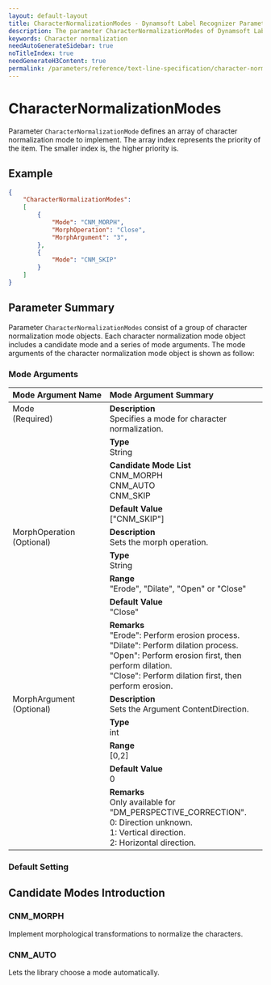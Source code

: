```yaml
---
layout: default-layout
title: CharacterNormalizationModes - Dynamsoft Label Recognizer Parameters
description: The parameter CharacterNormalizationModes of Dynamsoft Label Recognizer defines how to normalize the characters.
keywords: Character normalization
needAutoGenerateSidebar: true
noTitleIndex: true
needGenerateH3Content: true
permalink: /parameters/reference/text-line-specification/character-normalization-modes.html
---
```


# CharacterNormalizationModes

Parameter `CharacterNormalizationMode` defines an array of character normalization mode to implement. The array index represents the priority of the item. The smaller index is, the higher priority is.

## Example

```json
{
    "CharacterNormalizationModes": 
    [
        {
            "Mode": "CNM_MORPH",
            "MorphOperation": "Close",
            "MorphArgument": "3",
        },
        {
            "Mode": "CNM_SKIP"
        }
    ]
}
```

## Parameter Summary

Parameter `CharacterNormalizationModes` consist of a group of character normalization mode objects. Each character normalization mode object includes a candidate mode and a series of mode arguments. The mode arguments of the character normalization mode object is shown as follow:

### Mode Arguments

<table style = "text-align:left">
    <thead>
        <tr>
            <th nowrap="nowrap">Mode Argument Name</th>
            <th nowrap="nowrap">Mode Argument Summary</th>
        </tr>
    </thead>
    <tr>
        <td rowspan = "4" style="vertical-align:text-top">Mode<br>(Required)</td>
        <td><b>Description</b><br>
            Specifies a mode for character normalization.
        </td>
    </tr>
    <tr>
        <td><b>Type</b><br>
            String
        </td>
    </tr>
    <tr>
        <td><b>Candidate Mode List</b>
                <br>CNM_MORPH
                <br>CNM_AUTO
                <br>CNM_SKIP
        </td>
    </tr>
    <tr>
        <td><b>Default Value</b><br>
            ["CNM_SKIP"]
        </td>
    </tr>
    <tr>
        <td rowspan = "5" style="vertical-align:text-top">MorphOperation<br>(Optional)</td>
        <td><b>Description</b><br>
            Sets the morph operation.
        </td>
    </tr>
    <tr>
        <td><b>Type</b><br>
            String
        </td>
    </tr>
    <tr>
        <td><b>Range</b><br>"Erode", "Dilate", "Open" or "Close"
        </td>
    </tr>
    <tr>
        <td><b>Default Value</b><br>
            "Close"
        </td>
    </tr>
    <tr>
        <td><b>Remarks</b><br>
            "Erode": Perform erosion process.<br>
            "Dilate": Perform dilation process.<br>
            "Open": Perform erosion first, then perform dilation.<br>
            "Close": Perform dilation first, then perform erosion.
        </td>
    </tr>
    <tr>
        <td rowspan = "5" style="vertical-align:text-top">MorphArgument<br>(Optional)</td>
        <td><b>Description</b><br>
            Sets the Argument ContentDirection.
        </td>
    </tr>
    <tr>
        <td><b>Type</b><br>
            int
        </td>
    </tr>
    <tr>
        <td><b>Range</b><br>
            [0,2]
        </td>
    </tr>
    <tr>
        <td><b>Default Value</b><br>
            0
        </td>
    </tr>
    <tr>
        <td><b>Remarks</b><br>
            Only available for "DM_PERSPECTIVE_CORRECTION".<br>
            0: Direction unknown.<br>
            1: Vertical direction.<br>
            2: Horizontal direction.
        </td>
    </tr>
</table>

### Default Setting

## Candidate Modes Introduction

### CNM_MORPH

Implement morphological transformations to normalize the characters.

### CNM_AUTO

Lets the library choose a mode automatically.
